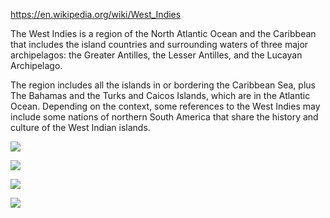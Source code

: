 https://en.wikipedia.org/wiki/West_Indies


The West Indies is a region of the North Atlantic Ocean and the Caribbean that includes the island countries and surrounding waters of three major archipelagos: the Greater Antilles, the Lesser Antilles, and the Lucayan Archipelago.

The region includes all the islands in or bordering the Caribbean Sea, plus The Bahamas and the Turks and Caicos Islands, which are in the Atlantic Ocean. Depending on the context, some references to the West Indies may include some nations of northern South America that share the history and culture of the West Indian islands.


![](https://upload.wikimedia.org/wikipedia/commons/thumb/9/98/Caribbean_general_map.png/800px-Caribbean_general_map.png)


![](https://www.mapsofworld.com/caribbean-islands/maps/west-indies-location-map.jpg)

![](https://cdn.britannica.com/45/89945-004-0F86A266.gif)


![](https://media.gettyimages.com/vectors/political-map-of-north-america-in-vector-format-vector-id165027824?s=612x612)



